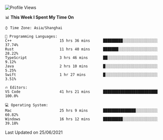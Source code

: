 <!--START_SECTION:waka-->
![Profile Views](http://img.shields.io/badge/Profile%20Views-3-blue)

📊 **This Week I Spent My Time On** 

```text
⌚︎ Time Zone: Asia/Shanghai

💬 Programming Languages: 
C++                      15 hrs 36 mins      █████████░░░░░░░░░░░░░░░░   37.74% 
Rust                     11 hrs 40 mins      ███████░░░░░░░░░░░░░░░░░░   28.22% 
TypeScript               3 hrs 46 mins       ██░░░░░░░░░░░░░░░░░░░░░░░   9.12% 
Java                     2 hrs 10 mins       █░░░░░░░░░░░░░░░░░░░░░░░░   5.25% 
Swift                    1 hr 27 mins        █░░░░░░░░░░░░░░░░░░░░░░░░   3.51%

🔥 Editors: 
VS Code                  41 hrs 21 mins      █████████████████████████   100.0%

💻 Operating System: 
Mac                      25 hrs 9 mins       ███████████████░░░░░░░░░░   60.82% 
Windows                  16 hrs 12 mins      █████████░░░░░░░░░░░░░░░░   39.18%

```


 Last Updated on 25/06/2021
<!--END_SECTION:waka-->
